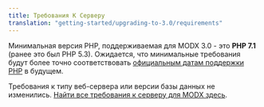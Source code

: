 ```yaml
---
title: Требования К Серверу
translation: "getting-started/upgrading-to-3.0/requirements"
---
```


Минимальная версия PHP, поддерживаемая для MODX 3.0 - это **PHP 7.1** (ранее это был PHP 5.3). Ожидается, что минимальные требования будут более точно соответствовать [официальным датам поддержки PHP](https://www.php.net/supported-versions.php) в будущем.

Требования к типу веб-сервера или версии базы данных не изменились. [Найти все требования к серверу для MODX здесь](getting-started/server-requirements).
